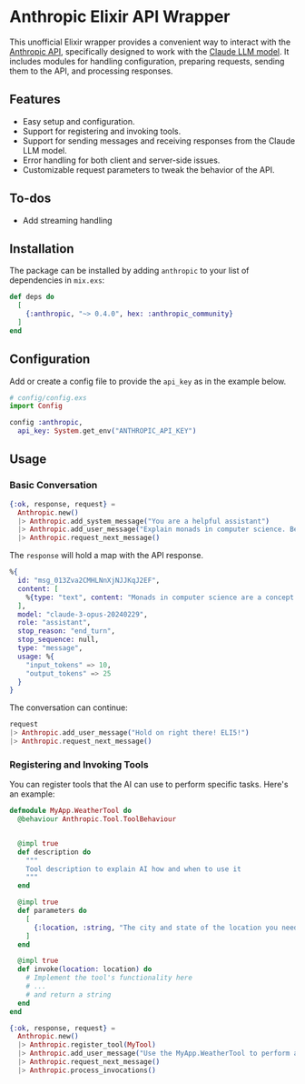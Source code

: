 # Anthropic Elixir API Wrapper
This unofficial Elixir wrapper provides a convenient way to interact with the [Anthropic API](https://docs.anthropic.com/claude/reference/getting-started-with-the-api), specifically designed to work with the [Claude LLM model](https://docs.anthropic.com/claude/docs/intro-to-claude). It includes modules for handling configuration, preparing requests, sending them to the API, and processing responses.

## Features
- Easy setup and configuration.
- Support for registering and invoking tools.
- Support for sending messages and receiving responses from the Claude LLM model.
- Error handling for both client and server-side issues.
- Customizable request parameters to tweak the behavior of the API.

## To-dos
- Add streaming handling

## Installation
The package can be installed by adding `anthropic` to your list of dependencies in `mix.exs`:

```elixir
def deps do
  [
    {:anthropic, "~> 0.4.0", hex: :anthropic_community}
  ]
end
```

## Configuration
Add or create a config file to provide the `api_key` as in the example below.

```elixir
# config/config.exs
import Config

config :anthropic,
  api_key: System.get_env("ANTHROPIC_API_KEY")
```

## Usage
### Basic Conversation
```elixir
{:ok, response, request} =
  Anthropic.new()
  |> Anthropic.add_system_message("You are a helpful assistant")
  |> Anthropic.add_user_message("Explain monads in computer science. Be concise.")
  |> Anthropic.request_next_message()
```

The `response` will hold a map with the API response.

```elixir
%{
  id: "msg_013Zva2CMHLNnXjNJJKqJ2EF",
  content: [
    %{type: "text", content: "Monads in computer science are a concept borrowed from category theory in mathematics, applied to abstract and manage complexity in functional programming. They provide a framework for chaining operations together step by step, where each step is processed in a context that can handle aspects like computations with side effects (e.g., state changes, I/O operations), errors, or asynchronous operations, without losing the purity of functional programming."}
  ],
  model: "claude-3-opus-20240229",
  role: "assistant",
  stop_reason: "end_turn",
  stop_sequence: null,
  type: "message",
  usage: %{
    "input_tokens" => 10,
    "output_tokens" => 25
  }
}
```

The conversation can continue:

```elixir
request
|> Anthropic.add_user_message("Hold on right there! ELI5!")
|> Anthropic.request_next_message()
```

### Registering and Invoking Tools
You can register tools that the AI can use to perform specific tasks. Here's an example:

```elixir
defmodule MyApp.WeatherTool do
  @behaviour Anthropic.Tool.ToolBehaviour


  @impl true
  def description do
    """
    Tool description to explain AI how and when to use it
    """
  end

  @impl true
  def parameters do
    [
      {:location, :string, "The city and state of the location you need the weather"}
    ]
  end

  @impl true
  def invoke(location: location) do
    # Implement the tool's functionality here
    # ...
    # and return a string
  end
end

{:ok, response, request} =
  Anthropic.new()
  |> Anthropic.register_tool(MyTool)
  |> Anthropic.add_user_message("Use the MyApp.WeatherTool to perform a task.")
  |> Anthropic.request_next_message()
  |> Anthropic.process_invocations()
```
